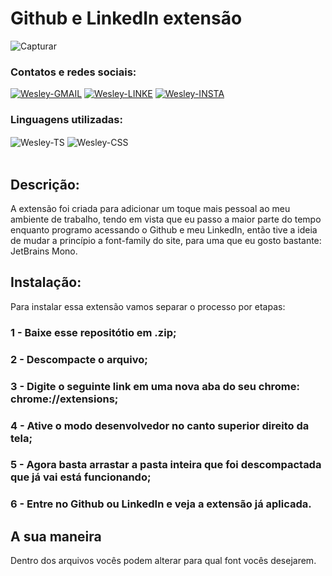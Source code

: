 # Github e LinkedIn extensão

![Capturar](https://user-images.githubusercontent.com/89321125/146274263-58421029-2631-41e8-9ce3-20d7cdee6cfe.PNG)

### Contatos e redes sociais:
<div style="display: inline_block">
  <a href="mailto:wesleyara.contato@gmail.com"><img alt="Wesley-GMAIL" src="https://img.shields.io/badge/Gmail-D14836?style=for-the-badge&logo=gmail&logoColor=white"></a>
  <a href="https://www.linkedin.com/in/wesley-gomes-de-araújo-534a66221/"><img alt="Wesley-LINKE" src="https://img.shields.io/badge/LinkedIn-0077B5?style=for-the-badge&logo=linkedin&logoColor=white"></a>
  <a href="https://www.instagram.com/wesleyaraujo_w/"><img alt="Wesley-INSTA" src="https://img.shields.io/badge/Instagram-E4405F?style=for-the-badge&logo=instagram&logoColor=white"></a> 
</div>

### Linguagens utilizadas:
<div style="display: inline_block;">
  <img target="_blank" align="center" alt="Wesley-TS" src="https://img.shields.io/badge/TypeScript-007ACC?style=for-the-badge&logo=typescript&logoColor=white">
  <img align="center" alt="Wesley-CSS" src="https://img.shields.io/badge/CSS3-1572B6?style=for-the-badge&logo=css3&logoColor=white">
</div>
<br>

## Descrição:
A extensão foi criada para adicionar um toque mais pessoal ao meu ambiente de trabalho, tendo em vista que eu passo a maior parte do tempo enquanto programo acessando o Github e meu LinkedIn, então tive a ideia de mudar a princípio a font-family do site, para uma que eu gosto bastante: JetBrains Mono.

## Instalação:
Para instalar essa extensão vamos separar o processo por etapas:

### 1 - Baixe esse repositótio em .zip;
### 2 - Descompacte o arquivo;
### 3 - Digite o seguinte link em uma nova aba do seu chrome: chrome://extensions;
### 4 - Ative o modo desenvolvedor no canto superior direito da tela;
### 5 - Agora basta arrastar a pasta inteira que foi descompactada que já vai está funcionando;
### 6 - Entre no Github ou LinkedIn e veja a extensão já aplicada.

## A sua maneira
Dentro dos arquivos vocês podem alterar para qual font vocês desejarem.
